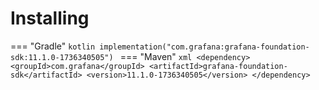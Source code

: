 # Installing

=== "Gradle"
    ```kotlin
    implementation("com.grafana:grafana-foundation-sdk:11.1.0-1736340505")
    ```
=== "Maven"
    ```xml
    <dependency>
        <groupId>com.grafana</groupId>
        <artifactId>grafana-foundation-sdk</artifactId>
        <version>11.1.0-1736340505</version>
    </dependency>
    ```
